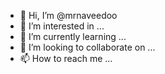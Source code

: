 - 👋 Hi, I’m @mrnaveedoo
- 👀 I’m interested in ...
- 🌱 I’m currently learning ...
- 💞️ I’m looking to collaborate on ...
- 📫 How to reach me ...

<!---
mrnaveedoo/mrnaveedoo is a ✨ special ✨ repository because its `README.md` (this file) appears on your GitHub profile.
You can click the Preview link to take a look at your changes.
--->
